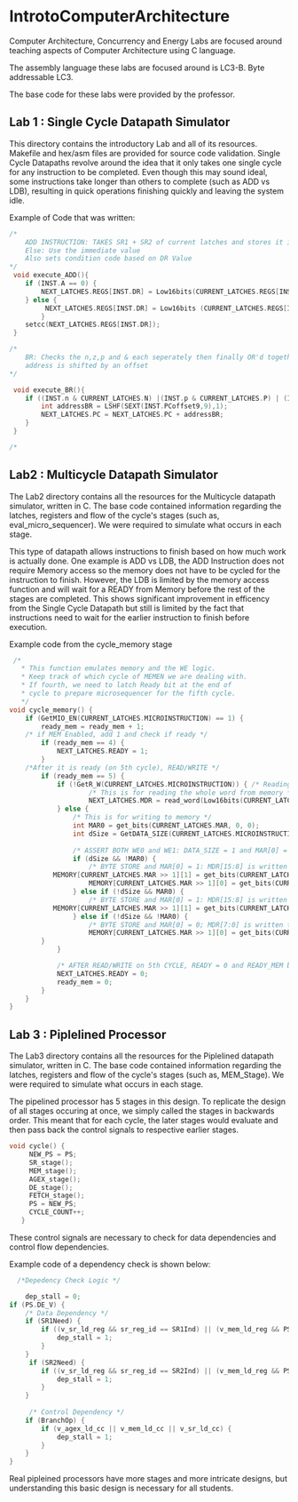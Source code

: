 # IntrotoComputerArchitecture

Computer Architecture, Concurrency and Energy
Labs are focused around teaching aspects of Computer Architecture using C language. 

The assembly language these labs are focused around is LC3-B. Byte addressable LC3.

The base code for these labs were provided by the professor.

## Lab 1 : Single Cycle Datapath Simulator

This directory contains the introductory Lab and all of its resources. Makefile and hex/asm files are provided for source code validation.
Single Cycle Datapaths revolve around the idea that it only takes one single cycle for any instruction to be completed.
Even though this may sound ideal, some instructions take longer than others to complete (such as ADD vs LDB), resulting in quick
operations finishing quickly and leaving the system idle.

Example of Code that was written: 

```C
/*
    ADD INSTRUCTION: TAKES SR1 + SR2 of current latches and stores it into next latch's DR
    Else: Use the immediate value
    Also sets condition code based on DR Value
*/
 void execute_ADD(){
    if (INST.A == 0) {
        NEXT_LATCHES.REGS[INST.DR] = Low16bits(CURRENT_LATCHES.REGS[INST.SR1] + CURRENT_LATCHES.REGS[INST.SR2]); 
    } else {
         NEXT_LATCHES.REGS[INST.DR] = Low16bits (CURRENT_LATCHES.REGS[INST.SR1] + SEXT(INST.imm5,5));
        }
    setcc(NEXT_LATCHES.REGS[INST.DR]);  
 }

/*
    BR: Checks the n,z,p and & each seperately then finally OR'd together
    address is shifted by an offset
*/

 void execute_BR(){
    if ((INST.n & CURRENT_LATCHES.N) |(INST.p & CURRENT_LATCHES.P) | (INST.z & CURRENT_LATCHES.Z)){
        int addressBR = LSHF(SEXT(INST.PCoffset9,9),1);
        NEXT_LATCHES.PC = NEXT_LATCHES.PC + addressBR; 
    }  
 }

/*
```

## Lab2 : Multicycle Datapath Simulator

The Lab2 directory contains all the resources for the Multicycle datapath simulator, written in C. The base code contained information regarding the latches, registers and flow of the cycle's stages (such as, eval_micro_sequencer). We were required to simulate what occurs in each stage.

This type of datapath allows instructions to finish based on how much work is actually done. One example is ADD vs LDB, the ADD Instruction does not require Memory access so the memory does not have to be cycled for the instruction to finish. However, the LDB is limited by the memory access function and will wait for a READY from Memory before the rest of the stages are completed. This shows significant improvement in efficency from the Single Cycle Datapath but still is limited by the fact that instructions need to wait for the earlier instruction to finish before execution. 

Example code from the cycle_memory stage

```C
 /* 
   * This function emulates memory and the WE logic. 
   * Keep track of which cycle of MEMEN we are dealing with.  
   * If fourth, we need to latch Ready bit at the end of 
   * cycle to prepare microsequencer for the fifth cycle.  
   */
void cycle_memory() {
    if (GetMIO_EN(CURRENT_LATCHES.MICROINSTRUCTION) == 1) {
        ready_mem = ready_mem + 1;
    /* if MEM Enabled, add 1 and check if ready */    
        if (ready_mem == 4) {
            NEXT_LATCHES.READY = 1; 
        }
    /*After it is ready (on 5th cycle), READ/WRITE */
        if (ready_mem == 5) {
            if (!GetR_W(CURRENT_LATCHES.MICROINSTRUCTION)) { /* Reading from Memory */
                    /* This is for reading the whole word from memory */
                    NEXT_LATCHES.MDR = read_word(Low16bits(CURRENT_LATCHES.MAR));
            } else {
                /* This is for writing to memory */
                int MAR0 = get_bits(CURRENT_LATCHES.MAR, 0, 0);
                int dSize = GetDATA_SIZE(CURRENT_LATCHES.MICROINSTRUCTION);
                
                /* ASSERT BOTH WE0 and WE1: DATA_SIZE = 1 and MAR[0] = 0 */
                if (dSize && !MAR0) {
                    /* BYTE STORE and MAR[0] = 1: MDR[15:8] is written to MEMORY */
	 	   MEMORY[CURRENT_LATCHES.MAR >> 1][1] = get_bits(CURRENT_LATCHES.MDR,15,8);
                    MEMORY[CURRENT_LATCHES.MAR >> 1][0] = get_bits(CURRENT_LATCHES.MDR,7,0);
                } else if (!dSize && MAR0) {
                    /* BYTE STORE and MAR[0] = 1: MDR[15:8] is written to MEMORY */
	 	   MEMORY[CURRENT_LATCHES.MAR >> 1][1] = get_bits(CURRENT_LATCHES.MDR,15,8);
                } else if (!dSize && !MAR0) {
                    /* BYTE STORE and MAR[0] = 0; MDR[7:0] is written to MEMORY */
                    MEMORY[CURRENT_LATCHES.MAR >> 1][0] = get_bits(CURRENT_LATCHES.MDR,7,0);
		}
            }

            /* AFTER READ/WRITE on 5th CYCLE, READY = 0 and READY_MEM back to 0 */ 
            NEXT_LATCHES.READY = 0;
            ready_mem = 0;
        } 
    } 
}
```

## Lab 3 : Piplelined Processor

The Lab3 directory contains all the resources for the Piplelined datapath simulator, written in C. The base code contained information regarding the latches, registers and flow of the cycle's stages (such as, MEM_Stage). We were required to simulate what occurs in each stage.

The pipelined processor has 5 stages in this design. To replicate the design of all stages occuring at once, we simply called the stages in backwards order. This meant that for each cycle, the later stages would evaluate and then pass back the control signals to respective earlier stages. 

```C
void cycle() {
     NEW_PS = PS;
     SR_stage();
     MEM_stage();
     AGEX_stage();
     DE_stage();
     FETCH_stage();
     PS = NEW_PS;
     CYCLE_COUNT++;
   }
```
These control signals are necessary to check for data dependencies and control flow dependencies. 

Example code of a dependency check is shown below:

```C
  /*Depedency Check Logic */

    dep_stall = 0;
if (PS.DE_V) {
    /* Data Dependency */
    if (SR1Need) {
        if ((v_sr_ld_reg && sr_reg_id == SR1Ind) || (v_mem_ld_reg && PS.MEM_DRID == SR1Ind) || (v_agex_ld_reg && PS.AGEX_DRID == SR1Ind)) {
            dep_stall = 1;
        } 
    }
     if (SR2Need) {
        if ((v_sr_ld_reg && sr_reg_id == SR2Ind) || (v_mem_ld_reg && PS.MEM_DRID == SR2Ind) || (v_agex_ld_reg && PS.AGEX_DRID == SR2Ind)) {
            dep_stall = 1;
        } 
    }
   
     /* Control Dependency */
    if (BranchOp) {
        if (v_agex_ld_cc || v_mem_ld_cc || v_sr_ld_cc) {
            dep_stall = 1;
        }
    }
}
```
Real pipleined processors have more stages and more intricate designs, but understanding this basic design is necessary for all students.
